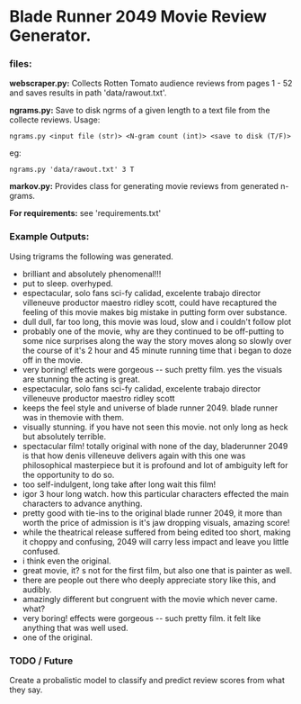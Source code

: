 # Blade Runner 2049 Movie Review Generator.

### files:

**webscraper.py:**
Collects Rotten Tomato audience reviews from pages 1 - 52 and saves results in path 'data/rawout.txt'.

**ngrams.py:** Save to disk ngrms of a given length to a text file from the collecte reviews. Usage:

	ngrams.py <input file (str)> <N-gram count (int)> <save to disk (T/F)>
eg:

	ngrams.py 'data/rawout.txt' 3 T

**markov.py:** Provides class for generating movie reviews from generated n-grams.

**For requirements:** see 'requirements.txt'

### Example Outputs:

Using trigrams the following was generated.

* brilliant and absolutely phenomenal!!!
* put to sleep. overhyped.
* espectacular, solo fans sci-fy calidad, excelente trabajo director villeneuve productor maestro ridley scott, could have recaptured the feeling of this movie makes big mistake in putting form over substance.
* dull dull, far too long, this movie was loud, slow and i couldn't follow plot
* probably one of the movie, why are they continued to be off-putting to some nice surprises along the way the story moves along so slowly over the course of it's 2 hour and 45 minute running time that i began to doze off in the movie.
* very boring! effects were gorgeous -- such pretty film. yes the visuals are stunning the acting is great.
* espectacular, solo fans sci-fy calidad, excelente trabajo director villeneuve productor maestro ridley scott
* keeps the feel style and universe of blade runner 2049. blade runner was in themovie with them.
* visually stunning. if you have not seen this movie. not only long as heck but absolutely terrible.
* spectacular film! totally original with none of the day, bladerunner 2049 is that how denis villeneuve delivers again with this one was philosophical masterpiece but it is profound and lot of ambiguity left for the opportunity to do so.
* too self-indulgent, long take after long wait this film!
* igor 3 hour long watch. how this particular characters effected the main characters to advance anything.
* pretty good with tie-ins to the original blade runner 2049, it more than worth the price of admission is it's jaw dropping visuals, amazing score!
* while the theatrical release suffered from being edited too short, making it choppy and confusing, 2049 will carry less impact and leave you little confused.
* i think even the original.
* great movie, it? s not for the first film, but also one that is painter as well.
* there are people out there who deeply appreciate story like this, and audibly.
* amazingly different but congruent with the movie which never came. what?
* very boring! effects were gorgeous -- such pretty film. it felt like anything that was well used.
* one of the original.


### TODO / Future

Create a probalistic model to classify and predict review scores from what they say.